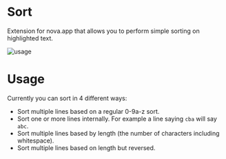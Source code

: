 # Sort

Extension for nova.app that allows you to perform simple sorting on highlighted text.

![usage](https://raw.githubusercontent.com/chrisdl/nova-sort/master/usage.png)

# Usage

Currently you can sort in 4 different ways:

  - Sort multiple lines based on a regular 0-9a-z sort.
  - Sort one or more lines internally. For example a line saying `cba` will say `abc`.
  - Sort multiple lines based by length (the number of characters including whitespace).
  - Sort multiple lines based on length but reversed.
